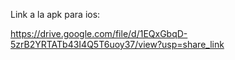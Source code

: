 Link a la apk para ios:

https://drive.google.com/file/d/1EQxGbqD-5zrB2YRTATb43I4Q5T6uoy37/view?usp=share_link

